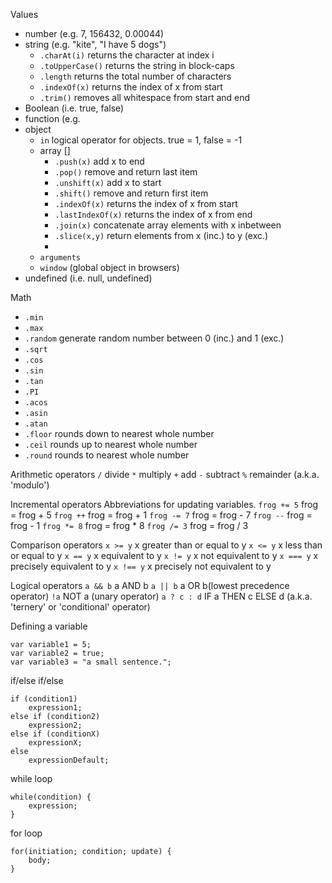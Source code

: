 Values
* number (e.g. 7, 156432, 0.00044)
* string (e.g. "kite", "I have 5 dogs")
	* ```.charAt(i)``` returns the character at index i
	* ```.toUpperCase()``` returns the string in block-caps
	* ```.length``` returns the total number of characters
	* ```.indexOf(x)``` returns the index of x from start
	* ```.trim()``` removes all whitespace from start and end
* Boolean (i.e. true, false)
* function (e.g.
* object
	* ```in``` logical operator for objects. true = 1, false = -1
	* array []
		* ```.push(x)``` add x to end
		* ```.pop()``` remove and return last item
		* ```.unshift(x)``` add x to start
		* ```.shift()``` remove and return first item
		* ```.indexOf(x)``` returns the index of x from start
		* ```.lastIndexOf(x)``` returns the index of x from end
		* ```.join(x)``` concatenate array elements with x inbetween
		* ```.slice(x,y)``` return elements from x (inc.) to y (exc.)
		* 
	* ```arguments```
	* ```window``` (global object in browsers)
* undefined (i.e. null, undefined)

Math
* ```.min```
* ```.max```
* ```.random``` generate random number between 0 (inc.) and 1 (exc.)
* ```.sqrt```
* ```.cos```
* ```.sin```
* ```.tan```
* ```.PI```
* ```.acos```
* ```.asin```
* ```.atan```
* ```.floor``` rounds down to nearest whole number
* ```.ceil``` rounds up to nearest whole number
* ```.round``` rounds to nearest whole number



Arithmetic operators
```/```	divide
```*```	multiply
```+``` add
```-```	subtract
```%``` remainder (a.k.a. 'modulo')

Incremental operators
Abbreviations for updating variables.
```frog += 5```	frog = frog + 5
```frog ++```	frog = frog + 1
```frog -= 7```	frog = frog - 7
```frog --```	frog = frog - 1
```frog *= 8```	frog = frog * 8
```frog /= 3```	frog = frog / 3

Comparison operators
```x >= y```	x greater than or equal to y
```x <= y```	x less than or equal to y
```x == y```	x equivalent to y
```x != y```	x not equivalent to y
```x === y```	x precisely equivalent to y
```x !== y```	x precisely not equivalent to y

Logical operators
```a && b```	a AND b
```a || b```	a OR b(lowest precedence operator)
```!a```	NOT a (unary operator)
```a ? c : d``` IF a THEN c ELSE d (a.k.a. 'ternery' or 'conditional' operator)
		
Defining a variable
```
var variable1 = 5;
var variable2 = true;
var variable3 = "a small sentence.";
```

if/else if/else
```
if (condition1)
	expression1;
else if (condition2)
	expression2;
else if (conditionX)
	expressionX;
else
	expressionDefault;
```

while loop
```
while(condition) {
	expression;
}
```

for loop
```
for(initiation; condition; update) {
	body;
}
```
	

